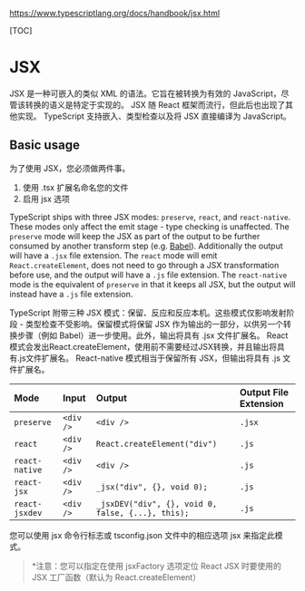 https://www.typescriptlang.org/docs/handbook/jsx.html

[TOC]

# JSX

JSX 是一种可嵌入的类似 XML 的语法。它旨在被转换为有效的 JavaScript，尽管该转换的语义是特定于实现的。 JSX 随 React 框架而流行，但此后也出现了其他实现。 TypeScript 支持嵌入、类型检查以及将 JSX 直接编译为 JavaScript。



## Basic usage

为了使用 JSX，您必须做两件事。

1. 使用 .tsx 扩展名命名您的文件
2. 启用 jsx 选项

TypeScript ships with three JSX modes: `preserve`, `react`, and `react-native`. These modes only affect the emit stage - type checking is unaffected. The `preserve` mode will keep the JSX as part of the output to be further consumed by another transform step (e.g. [Babel](https://babeljs.io/)). Additionally the output will have a `.jsx` file extension. The `react` mode will emit `React.createElement`, does not need to go through a JSX transformation before use, and the output will have a `.js` file extension. The `react-native` mode is the equivalent of `preserve` in that it keeps all JSX, but the output will instead have a `.js` file extension.

TypeScript 附带三种 JSX 模式：保留、反应和反应本机。这些模式仅影响发射阶段 - 类型检查不受影响。保留模式将保留 JSX 作为输出的一部分，以供另一个转换步骤（例如 Babel）进一步使用。此外，输出将具有 .jsx 文件扩展名。 React模式会发出React.createElement，使用前不需要经过JSX转换，并且输出将具有.js文件扩展名。 React-native 模式相当于保留所有 JSX，但输出将具有 .js 文件扩展名。

| Mode           | Input     | Output                                            | Output File Extension |
| :------------- | :-------- | :------------------------------------------------ | :-------------------- |
| `preserve`     | `<div />` | `<div />`                                         | `.jsx`                |
| `react`        | `<div />` | `React.createElement("div")`                      | `.js`                 |
| `react-native` | `<div />` | `<div />`                                         | `.js`                 |
| `react-jsx`    | `<div />` | `_jsx("div", {}, void 0);`                        | `.js`                 |
| `react-jsxdev` | `<div />` | `_jsxDEV("div", {}, void 0, false, {...}, this);` | `.js`                 |

您可以使用 jsx 命令行标志或 tsconfig.json 文件中的相应选项 jsx 来指定此模式。

> *注意：您可以指定在使用 jsxFactory 选项定位 React JSX 时要使用的 JSX 工厂函数（默认为 React.createElement）



